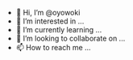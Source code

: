 - 👋 Hi, I’m @oyowoki
- 👀 I’m interested in ...
- 🌱 I’m currently learning ...
- 💞️ I’m looking to collaborate on ...
- 📫 How to reach me ...

<!---
oyowoki/oyowoki is a ✨ special ✨ repository because its `README.md` (this file) appears on your GitHub profile.
You can click the Preview link to take a look at your changes.
--->
